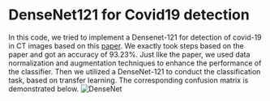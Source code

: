 # DenseNet121 for Covid19 detection
In this code, we tried to implement a Densenet-121 for detection of covid-19 in CT images based on this [paper](https://pubmed.ncbi.nlm.nih.gov/34337432/). We exactly took steps based on the paper and got an accuracy of 93.23%. Just like the paper, we used data normalization and augmentation techniques to enhance the performance of the classifier. Then we utilized a DenseNet-121 to conduct the classification task, based on transfer learning. The corresponding confusion matrix is demonstrated below.
![DenseNet](https://github.com/ErshadHasanpour/DenseNet121-for-Covid19-detection/assets/96794427/ce759eec-37f5-423d-8d1d-069c50baa101)

